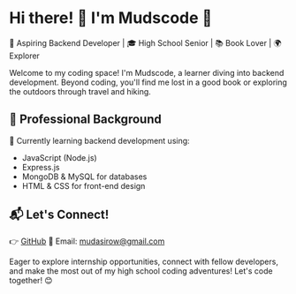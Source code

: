 # Hi there! 👋 I'm Mudscode 🚀

🌟 Aspiring Backend Developer | 🎓 High School Senior | 📚 Book Lover | 🌍 Explorer

Welcome to my coding space! I'm Mudscode, a learner diving into backend development. Beyond coding, you'll find me lost in a good book or exploring the outdoors through travel and hiking.

## 💼 Professional Background

🚀 Currently learning backend development using:
- JavaScript (Node.js)
- Express.js
- MongoDB & MySQL for databases
- HTML & CSS for front-end design

## 📬 Let's Connect!

👉 [GitHub](https://github.com/mudscode)
📧 Email: mudasirow@gmail.com

Eager to explore internship opportunities, connect with fellow developers, and make the most out of my high school coding adventures! Let's code together! 😊


